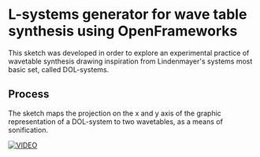 # L-systems generator for wave table synthesis using OpenFrameworks

This sketch was developed in order to explore an experimental practice of wavetable synthesis drawing inspiration from Lindenmayer's systems most basic set, called DOL-systems. 

## Process

The sketch maps the projection on the x and y axis of the graphic representation of a DOL-system to two wavetables, as a means of sonification.

 [![VIDEO](https://img.youtube.com/vi/uvSoMslFnkg/0.jpg)](https://youtu.be/uvSoMslFnkg)


